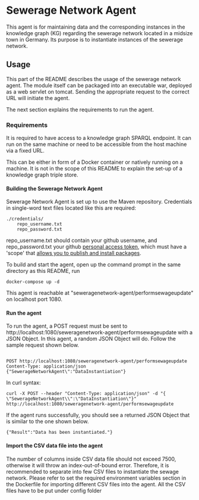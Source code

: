 # Sewerage Network Agent

This agent is for maintaining data and the corresponding instances in the knowledge graph (KG) regarding the sewerage network located in a midsize town in Germany. Its purpose is to instantiate instances of the sewerage network. 

## Usage 
This part of the README describes the usage of the sewerage network agent. The module itself can be packaged into an executable war, deployed as a web servlet on tomcat. Sending the appropriate request to the correct URL will initiate the agent. 

The next section explains the requirements to run the agent.

### Requirements
It is required to have access to a knowledge graph SPARQL endpoint. It can run on the same machine or need to be accessible from the host machine via a fixed URL.

This can be either in form of a Docker container or natively running on a machine. It is not in the scope of this README to explain the set-up of a knowledge graph triple store.

#### Building the Sewerage Network Agent

Sewerage Network Agent is set up to use the Maven repository. Credentials in single-word text files located like this are required:
```
./credentials/
    repo_username.txt
    repo_password.txt
```
repo_username.txt should contain your github username, and repo_password.txt your github [personal access token](https://docs.github.com/en/github/authenticating-to-github/creating-a-personal-access-token),
which must have a 'scope' that [allows you to publish and install packages](https://docs.github.com/en/packages/working-with-a-github-packages-registry/working-with-the-apache-maven-registry#authenticating-to-github-packages).

To build and start the agent, open up the command prompt in the same directory as this README, run
```
docker-compose up -d
```

This agent is reachable at "seweragenetwork-agent/performsewageupdate" on localhost port 1080.

#### Run the agent
To run the agent, a POST request must be sent to http://localhost:1080/seweragenetwork-agent/performsewageupdate with a JSON Object. In this agent, a random JSON Object will do. Follow the sample request shown below.
```

POST http://localhost:1080/seweragenetwork-agent/performsewageupdate
Content-Type: application/json
{"SewerageNetworkAgent\":"DataInstantiation"}
```

In curl syntax:
```
curl -X POST --header "Content-Type: application/json" -d "{
\"SewerageNetworkAgent\\":\"DataInstantiation\"}"  http://localhost:1080/seweragenetwork-agent/performsewageupdate
```

If the agent runs successfully, you should see a returned JSON Object that is similar to the one shown below.
```
{"Result":"Data has been instantiated."}
```

#### Import the CSV data file into the agent
The number of columns inside CSV data file should not exceed 7500, otherwise it will throw an index-out-of-bound error. Therefore, it is recommended to separate into few CSV files to instantiate the sewage network. Please refer to set the required environment variables section in the Dockerfile for importing different CSV files into the agent. All the CSV files have to be put under config folder